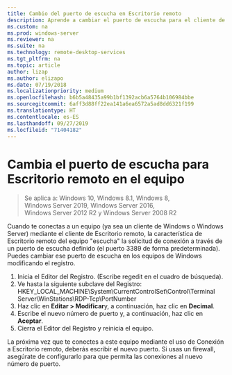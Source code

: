 ```yaml
---
title: Cambio del puerto de escucha en Escritorio remoto
description: Aprende a cambiar el puerto de escucha para el cliente de Escritorio remoto.
ms.custom: na
ms.prod: windows-server
ms.reviewer: na
ms.suite: na
ms.technology: remote-desktop-services
ms.tgt_pltfrm: na
ms.topic: article
author: lizap
ms.author: elizapo
ms.date: 07/19/2018
ms.localizationpriority: medium
ms.openlocfilehash: b6b5a48435a99b1bf1392acb6a5764b106984bbe
ms.sourcegitcommit: 6aff3d88ff22ea141a6ea6572a5ad8dd6321f199
ms.translationtype: HT
ms.contentlocale: es-ES
ms.lasthandoff: 09/27/2019
ms.locfileid: "71404182"
---
```

# <a name="change-the-listening-port-for-remote-desktop-on-your-computer"></a>Cambia el puerto de escucha para Escritorio remoto en el equipo

>Se aplica a: Windows 10, Windows 8.1, Windows 8, Windows Server 2019, Windows Server 2016, Windows Server 2012 R2 y Windows Server 2008 R2

Cuando te conectas a un equipo (ya sea un cliente de Windows o Windows Server) mediante el cliente de Escritorio remoto, la característica de Escritorio remoto del equipo "escucha" la solicitud de conexión a través de un puerto de escucha definido (el puerto 3389 de forma predeterminada). Puedes cambiar ese puerto de escucha en los equipos de Windows modificando el registro.

1. Inicia el Editor del Registro. (Escribe regedit en el cuadro de búsqueda).
2. Ve hasta la siguiente subclave del Registro: HKEY_LOCAL_MACHINE\System\CurrentControlSet\Control\Terminal Server\WinStations\RDP-Tcp\PortNumber
3. Haz clic en **Editar > Modificar**y, a continuación, haz clic en **Decimal**.
4. Escribe el nuevo número de puerto y, a continuación, haz clic en **Aceptar**. 
5. Cierra el Editor del Registro y reinicia el equipo.

La próxima vez que te conectes a este equipo mediante el uso de Conexión a Escritorio remoto, deberás escribir el nuevo puerto. Si usas un firewall, asegúrate de configurarlo para que permita las conexiones al nuevo número de puerto.
